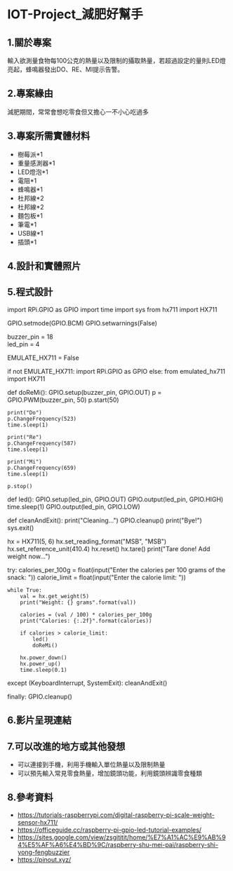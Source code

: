 # IOT-Project_減肥好幫手
## 1.關於專案
輸入欲測量食物每100公克的熱量以及限制的攝取熱量，若超過設定的量則LED燈亮起，蜂鳴器發出DO、RE、MI提示告警。
## 2.專案緣由
減肥期間，常常會想吃零食但又擔心一不小心吃過多
## 3.專案所需實體材料
* 樹莓派*1
* 重量感測器*1
* LED燈泡*1
* 電阻*1
* 蜂鳴器*1
* 杜邦線*2
* 杜邦線*2
* 麵包板*1
* 筆電*1
* USB線*1
* 插頭*1
## 4.設計和實體照片
## 5.程式設計
import RPi.GPIO as GPIO
import time
import sys
from hx711 import HX711


GPIO.setmode(GPIO.BCM)
GPIO.setwarnings(False)


buzzer_pin = 18  
led_pin = 4      


EMULATE_HX711 = False

if not EMULATE_HX711:
    import RPi.GPIO as GPIO
else:
    from emulated_hx711 import HX711

def doReMi():
    GPIO.setup(buzzer_pin, GPIO.OUT)
    p = GPIO.PWM(buzzer_pin, 50)
    p.start(50)

    print("Do")
    p.ChangeFrequency(523)
    time.sleep(1)

    print("Re")
    p.ChangeFrequency(587)
    time.sleep(1)
   
    print("Mi")
    p.ChangeFrequency(659)
    time.sleep(1)

    p.stop()

def led():
    GPIO.setup(led_pin, GPIO.OUT)
    GPIO.output(led_pin, GPIO.HIGH)
    time.sleep(1)
    GPIO.output(led_pin, GPIO.LOW)

def cleanAndExit():
    print("Cleaning...")
    GPIO.cleanup()
    print("Bye!")
    sys.exit()


hx = HX711(5, 6)
hx.set_reading_format("MSB", "MSB")
hx.set_reference_unit(410.4)
hx.reset()
hx.tare()
print("Tare done! Add weight now...")

try:
    calories_per_100g = float(input("Enter the calories per 100 grams of the snack: "))
    calorie_limit = float(input("Enter the calorie limit: "))

    while True:
        val = hx.get_weight(5)
        print("Weight: {} grams".format(val))
        
        calories = (val / 100) * calories_per_100g
        print("Calories: {:.2f}".format(calories))
        
        if calories > calorie_limit:
            led()
            doReMi()

        hx.power_down()
        hx.power_up()
        time.sleep(0.1)

except (KeyboardInterrupt, SystemExit):
    cleanAndExit()
    
finally:
    GPIO.cleanup()

## 6.影片呈現連結
## 7.可以改進的地方或其他發想
* 可以連接到手機，利用手機輸入單位熱量以及限制熱量
* 可以預先輸入常見零食熱量，增加鏡頭功能，利用鏡頭辨識零食種類
## 8.參考資料
* https://tutorials-raspberrypi.com/digital-raspberry-pi-scale-weight-sensor-hx711/
* https://officeguide.cc/raspberry-pi-gpio-led-tutorial-examples/
* https://sites.google.com/view/zsgititit/home/%E7%A1%AC%E9%AB%94%E5%AF%A6%E4%BD%9C/raspberry-shu-mei-pai/raspberry-shi-yong-fengbuzzier
* https://pinout.xyz/

